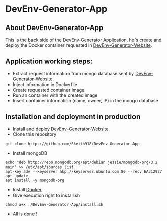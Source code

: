 # DevEnv-Generator-App
## About DevEnv-Generator-App
This is the back side of the DevEnv-Generator Application, he's create and deploy the Docker container requested in [DevEnv-Generator-Website](https://github.com/Skeith918/DevEnv-Generator-Website).

## Application working steps:
- Extract request information from mongo database sent by [DevEnv-Generator-Website](https://github.com/Skeith918/DevEnv-Generator-Website).
- Inject information in Dockerfile
- Create requested container image
- Run an container with the created image
- Insert container information (name, owner, IP) in the mongo database

## Installation and deployment in production
- Install and deploy [DevEnv-Generator-Website](https://github.com/Skeith918/DevEnv-Generator-Website).
- Clone this repository
```
git clone https://github.com/Skeith918/DevEnv-Generator-App
```
- Install mongoDB
```
echo "deb http://repo.mongodb.org/apt/debian jessie/mongodb-org/3.2 main" >> /etc/apt/sources.list
apt-key adv --keyserver hkp://keyserver.ubuntu.com:80 --recv EA312927
apt update
apt install -y mongodb-org
```
- Install [Docker](https://docs.docker.com/engine/installation/linux/debian/)
- Give execution right to install.sh
```
chmod a+x ./DevEnv-Generator-App/install.sh
```
- All is done !
